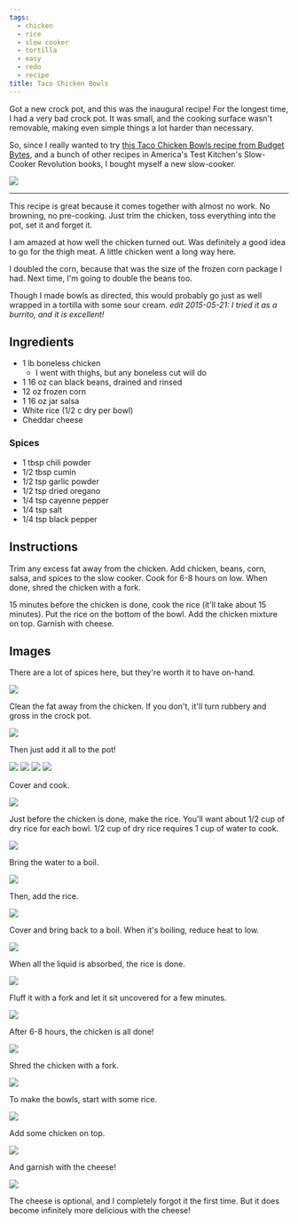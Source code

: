 ```yaml
---
tags:
  - chicken
  - rice
  - slow cooker
  - tortilla
  - easy
  - redo
  - recipe
title: Taco Chicken Bowls
---
```


Got a new crock pot, and this was the inaugural recipe! For the longest time, I had
a very bad crock pot. It was small, and the cooking surface wasn't removable, making
even simple things a lot harder than necessary.

So, since I really wanted to try [this Taco Chicken Bowls recipe from Budget
Bytes](http://www.budgetbytes.com/2011/07/taco-chicken-bowls/), and a bunch of
other recipes in America's Test Kitchen's Slow-Cooker Revolution books, I bought
myself a new slow-cooker.

![](glamour-shot.jpg)

---

This recipe is great because it comes together with almost no work. No browning,
no pre-cooking. Just trim the chicken, toss everything into the pot, set it and
forget it.

I am amazed at how well the chicken turned out. Was definitely a good idea to
go for the thigh meat. A little chicken went a long way here.

I doubled the corn, because that was the size of the frozen corn package I had.
Next time, I'm going to double the beans too.

Though I made bowls as directed, this would probably go just as well wrapped in
a tortilla with some sour cream. *edit 2015-05-21: I tried it as a burrito, and it is
excellent!*

## Ingredients

* 1 lb boneless chicken
    * I went with thighs, but any boneless cut will do
* 1 16 oz can black beans, drained and rinsed
* 12 oz frozen corn
* 1 16 oz jar salsa
* White rice (1/2 c dry per bowl)
* Cheddar cheese

### Spices

* 1 tbsp chili powder
* 1/2 tbsp cumin
* 1/2 tsp garlic powder
* 1/2 tsp dried oregano
* 1/4 tsp cayenne pepper
* 1/4 tsp salt
* 1/4 tsp black pepper

## Instructions

Trim any excess fat away from the chicken. Add chicken, beans, corn, salsa, and spices
to the slow cooker. Cook for 6-8 hours on low. When done, shred the chicken with a fork.

15 minutes before the chicken is done, cook the rice (it'll take about 15 minutes).
Put the rice on the bottom of the bowl. Add the chicken mixture on top. Garnish with
cheese.

## Images

There are a lot of spices here, but they're worth it to have on-hand.

![](ingredients.jpg)

Clean the fat away from the chicken. If you don't, it'll turn rubbery and gross
in the crock pot.

![](clean-chicken-1.jpg)

Then just add it all to the pot!

![](clean-chicken-2.jpg)
![](add-veggies.jpg)
![](add-spices.jpg)
![](mix.jpg)

Cover and cook.

![](cook.jpg)

Just before the chicken is done, make the rice. You'll want about 1/2 cup of dry
rice for each bowl. 1/2 cup of dry rice requires 1 cup of water to cook.

![](make-rice-1.jpg)

Bring the water to a boil.

![](make-rice-2.jpg)

Then, add the rice.

![](make-rice-3.jpg)

Cover and bring back to a boil. When it's boiling, reduce heat to low.

![](make-rice-4.jpg)

When all the liquid is absorbed, the rice is done.

![](make-rice-5.jpg)

Fluff it with a fork and let it sit uncovered for a few minutes.

![](make-rice-6.jpg)

After 6-8 hours, the chicken is all done!

![](all-done.jpg)

Shred the chicken with a fork.

![](shredded.jpg)

To make the bowls, start with some rice.

![](rice-bowl.jpg)

Add some chicken on top.

![](glamour-shot-2.jpg)

And garnish with the cheese!

![](with-cheese.jpg)

The cheese is optional, and I completely forgot it the first time. But it does
become infinitely more delicious with the cheese!

